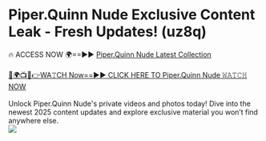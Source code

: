 # Piper.Quinn Nude Exclusive Content Leak - Fresh Updates! (uz8q)

🔥 ACCESS NOW 🌍==►► <a href="https://tinyurl.com/yc657z5k" rel="nofollow">Piper.Quinn Nude Latest Collection</a>
<br><br>
[🔴🌍📺📱👉WA𝚃CH Now==►► CLICK HERE TO Piper.Quinn Nude 𝚆𝙰𝚃𝙲𝙷 NOW](https://tinyurl.com/yc657z5k)
<br><br>
Unlock Piper.Quinn Nude's private videos and photos today! Dive into the newest 2025 content updates and explore exclusive material you won’t find anywhere else.
<br>
<a href="https://tinyurl.com/yc657z5k" rel="nofollow" data-target="animated-image.originalLink"><img src="https://camo.githubusercontent.com/8a4f000d20f83aca3bf7ec5f350d767afa0574a8a352519fd8cfa583a6f93a33/68747470733a2f2f692e696d6775722e636f6d2f644a486b345a712e676966" data-canonical-src="https://i.imgur.com/dJHk4Zq.gif" style="max-width: 100%; display: inline-block;" data-target="animated-image.originalImage"></a>
<br>
